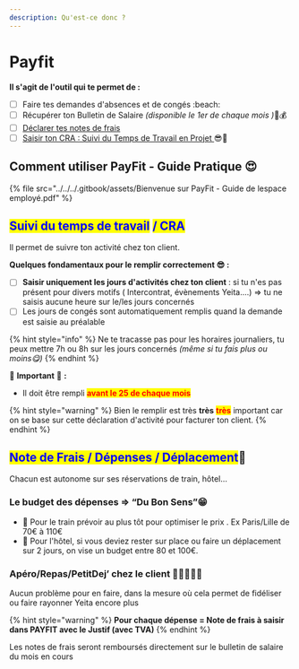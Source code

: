 ```yaml
---
description: Qu'est-ce donc ?
---
```


# Payfit

**Il s'agit de l'outil qui te permet de :**&#x20;

* [ ] Faire tes demandes d'absences et de congés :beach:
* [ ] Récupérer ton Bulletin de Salaire _(disponible le 1er de chaque mois )_🎉💰
* [ ] [Déclarer tes notes de frais ](payfit.md#note-de-frais-depense-deplacement)
* [ ] [Saisir ton CRA : Suivi du Temps de Travail en Projet ](payfit.md#suivi-du-temps-de-travail)😎🚀

## **Comment utiliser PayFit - Guide Pratique 😍**

{% file src="../../../.gitbook/assets/Bienvenue sur PayFit - Guide de lespace employé.pdf" %}

## <mark style="color:blue;">Suivi du temps de travail</mark> <mark style="color:blue;"></mark><mark style="color:blue;">**/ CRA**</mark>

Il permet de suivre ton activité chez ton client.&#x20;

**Quelques fondamentaux pour le remplir correctement  😎 :**&#x20;

* [ ] **Saisir uniquement les jours d'activités chez ton client** : si tu n'es pas présent pour divers motifs ( Intercontrat, évènements Yeita....) => tu ne saisis aucune heure sur le/les jours concernés
* [ ] Les jours de congés sont automatiquement remplis quand la demande est saisie au préalable&#x20;

{% hint style="info" %}
Ne te tracasse pas pour les horaires journaliers, tu peux mettre 7h ou 8h sur les jours concernés _(même si tu fais plus ou moins😋)_&#x20;
{% endhint %}



🛑 **Important** 🛑  **:**&#x20;

* Il doit être rempli <mark style="color:red;">**avant le 25 de chaque mois**</mark>

{% hint style="warning" %}
Bien le remplir est très **très** <mark style="color:red;">**très**</mark> important car on se base sur cette déclaration d'activité pour facturer ton client.&#x20;
{% endhint %}

## <mark style="color:blue;">Note de Frais / Dépenses / Déplacement</mark>🤑

Chacun est autonome sur ses réservations de train, hôtel…&#x20;

### Le budget des dépenses => “Du Bon Sens”😁&#x20;

* &#x20;🚄 Pour le train prévoir au plus tôt pour optimiser le prix . Ex Paris/Lille de 70€ à 110€&#x20;
* &#x20;🏢 Pour l'hôtel, si vous deviez rester sur place ou faire un déplacement sur 2 jours, on vise un budget entre 80 et 100€.

### Apéro/Repas/PetitDej’ chez le client 🥐🥨🧁🍾🍝

Aucun problème pour en faire, dans la mesure où cela permet de fidéliser ou faire rayonner Yeita encore plus

{% hint style="warning" %}
**Pour chaque dépense =  Note de frais à saisir dans PAYFIT avec le Justif (avec TVA)**
{% endhint %}

Les notes de frais seront remboursés directement sur le bulletin de salaire du mois en cours
